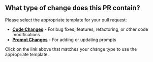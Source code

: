 ## What type of change does this PR contain?

Please select the appropriate template for your pull request:

- **[Code Changes](https://github.com/cremich/promptz/compare/main...HEAD?quick_pull=1&template=code_changes.md)** - For bug fixes, features, refactoring, or other code modifications
- **[Prompt Changes](https://github.com/cremich/promptz/compare/main...HEAD?quick_pull=1&template=new_prompt.md)** - For adding or updating prompts

Click on the link above that matches your change type to use the appropriate template.
